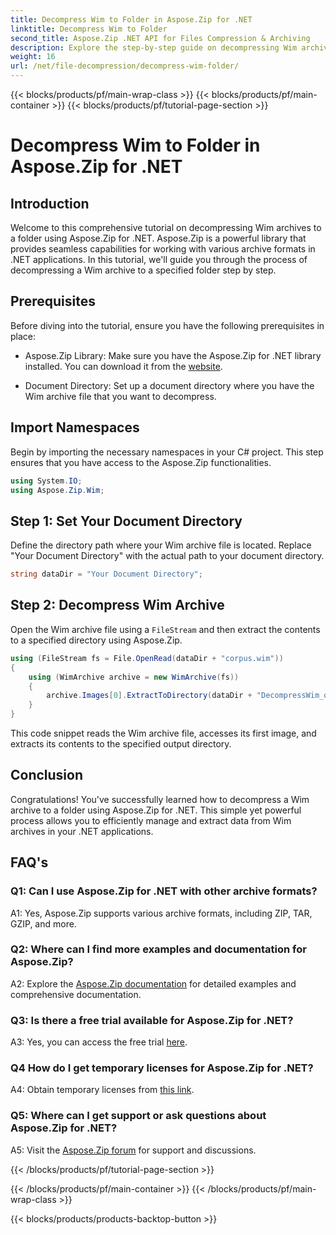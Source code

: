 ```yaml
---
title: Decompress Wim to Folder in Aspose.Zip for .NET
linktitle: Decompress Wim to Folder
second_title: Aspose.Zip .NET API for Files Compression & Archiving
description: Explore the step-by-step guide on decompressing Wim archives using Aspose.Zip for .NET. Download the library, follow the tutorial, and efficiently manage archive files in your .NET applications.
weight: 16
url: /net/file-decompression/decompress-wim-folder/
---
```


{{< blocks/products/pf/main-wrap-class >}}
{{< blocks/products/pf/main-container >}}
{{< blocks/products/pf/tutorial-page-section >}}

# Decompress Wim to Folder in Aspose.Zip for .NET

## Introduction

Welcome to this comprehensive tutorial on decompressing Wim archives to a folder using Aspose.Zip for .NET. Aspose.Zip is a powerful library that provides seamless capabilities for working with various archive formats in .NET applications. In this tutorial, we'll guide you through the process of decompressing a Wim archive to a specified folder step by step.

## Prerequisites

Before diving into the tutorial, ensure you have the following prerequisites in place:

- Aspose.Zip Library: Make sure you have the Aspose.Zip for .NET library installed. You can download it from the [website](https://releases.aspose.com/zip/net/).

- Document Directory: Set up a document directory where you have the Wim archive file that you want to decompress.

## Import Namespaces

Begin by importing the necessary namespaces in your C# project. This step ensures that you have access to the Aspose.Zip functionalities.

```csharp
using System.IO;
using Aspose.Zip.Wim;
```

## Step 1: Set Your Document Directory

Define the directory path where your Wim archive file is located. Replace "Your Document Directory" with the actual path to your document directory.

```csharp
string dataDir = "Your Document Directory";
```

## Step 2: Decompress Wim Archive

Open the Wim archive file using a `FileStream` and then extract the contents to a specified directory using Aspose.Zip.

```csharp
using (FileStream fs = File.OpenRead(dataDir + "corpus.wim"))
{
    using (WimArchive archive = new WimArchive(fs))
    {
        archive.Images[0].ExtractToDirectory(dataDir + "DecompressWim_out");
    }
}
```

This code snippet reads the Wim archive file, accesses its first image, and extracts its contents to the specified output directory.

## Conclusion

Congratulations! You've successfully learned how to decompress a Wim archive to a folder using Aspose.Zip for .NET. This simple yet powerful process allows you to efficiently manage and extract data from Wim archives in your .NET applications.

## FAQ's

### Q1: Can I use Aspose.Zip for .NET with other archive formats?

A1: Yes, Aspose.Zip supports various archive formats, including ZIP, TAR, GZIP, and more.

### Q2: Where can I find more examples and documentation for Aspose.Zip?

A2: Explore the [Aspose.Zip documentation](https://reference.aspose.com/zip/net/) for detailed examples and comprehensive documentation.

### Q3: Is there a free trial available for Aspose.Zip for .NET?

A3: Yes, you can access the free trial [here](https://releases.aspose.com/).

### Q4 How do I get temporary licenses for Aspose.Zip for .NET?

A4: Obtain temporary licenses from [this link](https://purchase.aspose.com/temporary-license/).

### Q5: Where can I get support or ask questions about Aspose.Zip for .NET?

A5: Visit the [Aspose.Zip forum](https://forum.aspose.com/c/zip/37) for support and discussions.

{{< /blocks/products/pf/tutorial-page-section >}}

{{< /blocks/products/pf/main-container >}}
{{< /blocks/products/pf/main-wrap-class >}}

{{< blocks/products/products-backtop-button >}}
